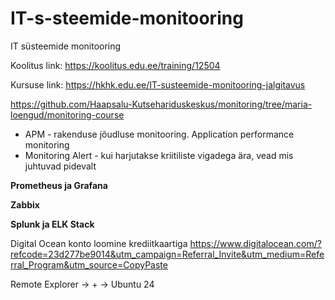 # IT-s-steemide-monitooring
IT süsteemide monitooring


Koolitus link: https://koolitus.edu.ee/training/12504

Kursuse link: https://hkhk.edu.ee/IT-susteemide-monitooring-jalgitavus

https://github.com/Haapsalu-Kutsehariduskeskus/monitoring/tree/maria-loengud/monitoring-course

* APM - rakenduse jõudluse monitooring. Application performance monitoring
* Monitoring Alert - kui harjutakse kriitiliste vigadega ära, vead mis juhtuvad pidevalt

**Prometheus ja Grafana**

**Zabbix**

**Splunk ja ELK Stack**

Digital Ocean konto loomine krediitkaartiga
https://www.digitalocean.com/?refcode=23d277be9014&utm_campaign=Referral_Invite&utm_medium=Referral_Program&utm_source=CopyPaste

Remote Explorer -> + -> Ubuntu 24

